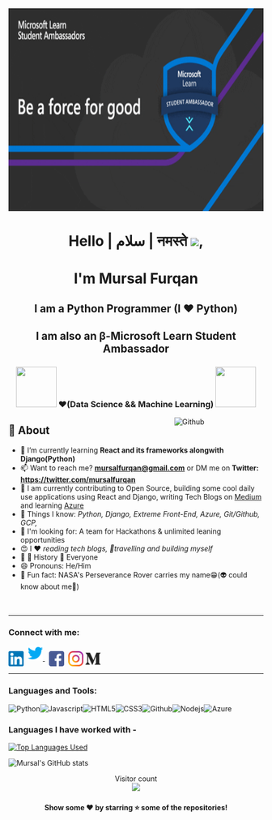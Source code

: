 <!--
<div  align="center">
<h1 align="center">Hello | سلام | नमस्ते <img src="https://raw.githubusercontent.com/ABSphreak/ABSphreak/master/gifs/Hi.gif" width="30px"><br> I'm Mursal Furqan <br></h1>  
<h3 align="center"><img src="https://octodex.github.com/images/daftpunktocat-thomas.gif" height="80px" width="80px"> :heart: Data Science & Machine Learning | Microsoft Learn Student Ambassador <!--<img src ="https://media0.giphy.com/media/M8u539G98rIxYpHnTW/source.gif" width="20px"> <img src="https://octodex.github.com/images/daftpunktocat-guy.gif" height="80px" width="80px"></h3>
 <hr>
    <h2 align="center">Welcome To my <i><b> GitHub Profile </b></i></h2>
</div>
- 🔭 I’m currently working on my **Data Science** skills
- 👯 Looking to collaborate on **Open Source Projects related to Data Analysis and Visualization**
- 🤔 I’m looking for help with **mentorship for Machine Learning**
- 💬 Ask me about **Data Analysis and Visualization**
- 👩‍💻 My **skills** are 👇
<h3>Connect with me:</h3>
&nbsp;&nbsp;&nbsp;&nbsp;  <a href="https://mursalfurqan.com" target="_blank"><img src="https://raw.githubusercontent.com/iconic/open-iconic/master/svg/globe.svg" height=30px width=30px alt="Web"></a>  &nbsp;&nbsp;&nbsp;&nbsp; <a href="https://twitter.com/mursalfurqan" target="_blank"><img src="https://camo.githubusercontent.com/eacc870029bca30353239d9d629076ba4c18de75/68747470733a2f2f63646e2e6a7364656c6976722e6e65742f6e706d2f73696d706c652d69636f6e734076332f69636f6e732f747769747465722e737667" height=30px width=30px alt="Twitter"></a>&nbsp;&nbsp;&nbsp;&nbsp;  <a href="https://www.linkedin.com/in/mursalfurqan/" target="_blank"><img src="https://camo.githubusercontent.com/b65faae8871ebbdb99790f2644ea7f3c89800b0c/68747470733a2f2f63646e2e6a7364656c6976722e6e65742f6e706d2f73696d706c652d69636f6e734076332f69636f6e732f6c696e6b6564696e2e737667" height=30px width=30px alt="LinkedIn"></a>  &nbsp;&nbsp;&nbsp;&nbsp; <a href="https://www.instagram.com/mursalfk/" target="_blank"><img src="https://camo.githubusercontent.com/8ea1156d8ac160172cbef7a54a19bad16a73ebe4/68747470733a2f2f63646e2e6a7364656c6976722e6e65742f6e706d2f73696d706c652d69636f6e734076332f69636f6e732f696e7374616772616d2e737667" height=30px width=30px alt="Insta"></a>
- 📫 Reach me at: <br>
<a href="https://www.linkedin.com/in/mursalfurqan/" target="_blank"><img src="https://img.shields.io/badge/LinkedIn-%230077B5.svg?&style=flat-square&logo=linkedin&logoColor=white" alt="LinkedIn"></a>
<a href="https://www.instagram.com/mursalfk" target="_blank"><img src="https://img.shields.io/badge/Instagram-%23E4405F.svg?&style=flat-square&logo=instagram&logoColor=white" alt="Instagram"></a>
<a href="https://www.facebook.com/mursal.furqan" target="_blank"><img src="https://img.shields.io/badge/Facebook-%231877F2.svg?&style=flat-square&logo=facebook&logoColor=white" alt="Facebook"></a> 
<a href="https://dev.to/mursalfk" target="_blank"><img src="https://img.shields.io/badge/DEV-%230A0A0A.svg?&style=flat-square&logo=DEV.to&logoColor=white" alt="DEV.to"></a>
<div  align="center">
* [Email](mailto:mursalfurqan@gmail.com)
* [Youtube](https://www.youtube.com/channel/UCpe8Kkw3fXTF0J19ZIazf_Q?view_as=subscriber)
* [Facebook](www.faceb) hhh
* [LinkedIn](https://www.linkedin.com/in/mursalfurqan/)
* [Medium](https://medium.com/@mursalfurqan)
* [Dev.to](https://dev.to/mursalfk)
* [Visit my website](mursalfurqan.com)
 <hr> 
 ![Mursal's github stats](https://github-readme-stats.vercel.app/api?username=mursalfk&&show_icons=true&title_color=ffc857&icon_color=8ac926&text_color=daf7dc&bg_color=151515)
![Mursal's github stats](https://github-readme-stats.vercel.app/api?username=mursalfk&show_icons=true)
</div>
<img src=https://komarev.com/ghpvc/?username=mursalfk alt=mursalfk/>
-->


<img src="img/MSFTStudentambassadors.gif" width="900" height="400"/>

<h1 align="center">Hello | سلام | नमस्ते <img src="https://github.com/TheDudeThatCode/TheDudeThatCode/blob/master/Assets/Hi.gif" width="29px">,</h1>  
<h1 align="center"> I'm Mursal Furqan</h1>
<h2 align="center">I am a Python Programmer (I ❤️ Python)</h2>
<h2 align="center">I am also an <b>β-Microsoft Learn Student Ambassador</b></h2>
<h3 align="center"><img src="https://octodex.github.com/images/daftpunktocat-thomas.gif" height="80px" width="80px"> ❤️(Data Science && Machine Learning) <!--<img src ="https://media0.giphy.com/media/M8u539G98rIxYpHnTW/source.gif" width="20px">--> <img src="https://octodex.github.com/images/daftpunktocat-guy.gif" height="80px" width="80px"></h3>

<img width="35%" align="right" alt="Github" src="https://user-images.githubusercontent.com/48678280/88862734-4903af80-d201-11ea-968b-9c939d88a37c.gif"/>


## 🧐 About

- 🌱 I’m currently learning **React and its frameworks alongwith Django(Python)**
- 📫 Want to reach me? **mursalfurqan@gmail.com** or DM me on **Twitter: https://twitter.com/mursalfurqan**
- 🔭 I am currently contributing to Open Source, building some cool daily use applications using React and Django, writing Tech Blogs on <a href = "https://mursalfk.medium.com/">Medium</a> and learning <a href="https://azure.microsoft.com/en-in/">Azure</a>  
- 👀 Things I know: <i> Python, Django, Extreme Front-End, Azure, Git/Github, GCP, </i> 
- 👐 I'm looking for: A team for Hackathons &  unlimited leaning opportunities
- 😍 I ❤️ <i>reading tech blogs, 💫travelling and building myself</i>
- 💌 💝 History 🙏 Everyone
- 😄 Pronouns: He/Him 
- 🌙 Fun fact: NASA's Perseverance Rover carries my name😁(👽 could know about me🤣)   
<br><br>

<hr \>

<h3 align="left">Connect with me:</h3>
<p align="left">
<a href="https://www.linkedin.com/in/mursalfurqan/" target="blank"><img align="center" src="img/linkedin.png" alt="devansu-yadav" height="30" width="30" /></a>&nbsp
  <a href="https://twitter.com/mursalfurqan">
    <img src="img/twitter.png" alt="Twitter" width="30" height="30"/>
  </a>&nbsp
<a href="https://www.facebook.com/mursal.furqan" target="blank"><img align="center" src="img/facebook.png" alt="devansu.yadav.5" height="30" width="30" /></a>&nbsp
<a href="https://www.instagram.com/mursalfk/" target="blank"><img align="center" src="img/instagram.png" alt="_devansh_609" height="30" width="30" /></a>
<a href="https://mursalfk.medium.com/" target="blank"><img align="center" src="img/medium.png" alt="devansuyadav" height="30" width="30" /></a>&nbsp

</p>


<hr \>
<h3 align="left">Languages and Tools:</h3>
<img src="https://img.shields.io/badge/Python-14354C?style=for-the-badge&logo=python&logoColor=white" alt="Python" height="30"/><img src="https://img.shields.io/badge/JavaScript-323330?style=for-the-badge&logo=javascript&logoColor=F7DF1E" alt="Javascript" height="30"/><img src="https://img.shields.io/badge/HTML5-E34F26?style=for-the-badge&logo=html5&logoColor=white" alt="HTML5" height="30"/><img src="https://img.shields.io/badge/CSS3-1572B6?style=for-the-badge&logo=css3&logoColor=white" alt="CSS3" height="30"/><img src="https://img.shields.io/badge/GitHub-100000?style=for-the-badge&logo=github&logoColor=white" alt="Github" height="30"/><img src="https://img.shields.io/badge/Node.js-43853D?style=for-the-badge&logo=node.js&logoColor=white" alt="Nodejs" height="30"/><img src="https://img.shields.io/badge/Microsoft_Azure-0089D6?style=for-the-badge&logo=microsoft-azure&logoColor=white" alt="Azure" height="30"/>

### Languages I have worked with -

[![Top Languages Used](https://github-readme-stats.vercel.app/api/top-langs/?username=mursalfk&layout=compact)](https://github.com/anuraghazra/github-readme-stats)

![Mursal's GitHub stats](https://github-readme-stats.vercel.app/api?username=mursalfk&show_icons=true&bg_color=30,e96443,904e95&title_color=fff&text_color=fff&count_private=true&include_all_commits=true)


<p align="center"> 
  Visitor count<br>
  <img src="https://profile-counter.glitch.me/mursalfk/count.svg"/>
 </p>

<h4 align="center">Show some ❤️ by starring ⭐ some of the repositories!</h4>

